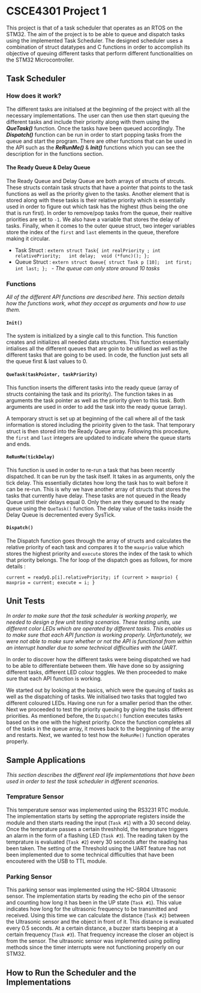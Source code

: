 # CSCE4301 Project 1

This project is that of a task scheduler that operates as an RTOS on the STM32. The aim of the project is to be able to queue and dispatch tasks using the implemented Task Scheduler. The designed scheduler uses a combination of struct datatypes and C functions in order to accomplish its objective of queuing different tasks that perform different functionalities on the STM32 Microcontroller. 

## Task Scheduler

### How does it work?

The different tasks are initialsed at the beginning of the project with all the necessary implementations. The user can then use then start queuing the different tasks and include their priority along with them using the ***QueTask()*** function. Once the tasks have been queued accordingly. The ***Dispatch()*** function can be run in order to start popping tasks from the queue and start the program. There are other functions that can be used in the API such as the ***ReRunMe()*** & ***Init()*** functions which you can see the description for in the functions section. 

#### The Ready Queue & Delay Queue

The Ready Queue and Delay Queue are both arrays of structs of strcuts. These structs contain task structs that have a pointer that points to the task functions as well as the priority given to the tasks. Another element that is stored along with these tasks is their relative priority which is essentially used in order to figure out which task has the highest (thus being the one that is run first). In order to remove/pop tasks from the queue, their realtive priorities are set to `-1`. We also have a variable that stores the delay of tasks. Finally, when it comes to the outer queue struct, two integer variables store the index of the `first` and `last` elements in the queue, therefore making it circular.

- Task Struct : `extern struct Task{ int realPriority ;	int relativePriority;	int delay;	void (*func)(); }; `
- Queue Struct : `extern struct Queue{ struct Task p [10];	int first;	int last; }; `  - _The queue can only store around 10 tasks_

### Functions

_All of the different API functions are described here. This section details how the functions work, what they accept as arguments and how to use them._

#### `Init()`
The system is initialized by a single call to this function. This function creates and initializes all needed data structures. This function essentially intialises all the different queues that are goin to be utilised as well as the different tasks that are going to be used. In code, the function just sets all the queue first & last values to 0.

#### `QueTask(taskPointer, taskPriority)`
This function inserts the different tasks into the ready queue (array of structs containing the task and its priority). The function takes in as arguments the task pointer as well as the priority given to this task. Both arguments are used in order to add the task into the ready queue (array). 

A temporary struct is set up at beginning of the call where all of the task information is stored including the prioirity given to the task. That temporary struct is then stored into the Ready Queue array. Following this procedure, the `first` and `last` integers are updated to indicate where the queue starts and ends.

#### `ReRunMe(tickDelay)`

This function is used in order to re-run a task that has been recently dispatched. It can be run by the task itself. It takes in as arguments, only the tick delay. This essentially dictates how long the task has to wait before it can be re-run. This is why we have another array of structs that stores the tasks that currently have delay. These tasks are not queued in the Ready Queue until their delays equal 0. Only then are they queued to the ready queue using the `QueTask()` function. The delay value of the tasks inside the Delay Queue is decremented every SysTick.

#### `Dispatch()`

The Dispatch function goes through the array of structs and calculates the relative priority of each task and compares it to the `maxprio` value which stores the highest priority and `execute` stores the index of the task to which that priority belongs. The for loop of the dispatch goes as follows, for more details :

`current = readyQ.p[i].relativePriority;
  if (current > maxprio) {
   maxprio = current;
	 execute = i;
 }`
 
## Unit Tests

_In order to make sure that the task scheduler is working properly, we needed to design a few unit testing scenarios. These testing units, use different color LEDs which are operated by different tasks. This enables us to make sure that each API function is working properly. Unfortunately, we were not able to make sure whether or not the API is functional from within an interrupt handler due to some technical difficulties with the UART._

In order to discover how the different tasks were being dispatched we had to be able to differentiate between them. We have done so by assigning different tasks, different LED colour toggles. We then proceeded to make sure that each API function is working. 

We started out by looking at the basics, which were the queuing of tasks as well as the dispatching of tasks. We initialised two tasks that toggled two different coloured LEDs. Having one run for a smaller period than the other. Next we proceeded to test the priority queuing by giving the tasks different priorities. As mentioned before, the `Dispatch()` function executes tasks based on the one with the highest priority. Once the function completes all of the tasks in the queue array, it moves back to the begginning of the array and restarts.
Next, we wanted to test how the `ReRunMe()` function operates properly. 
## Sample Applications

_This section describes the different real life implementations that have been used in order to test the task scheduler in different scenarios._

### Temprature Sensor

This temperature sensor was implemented using the RS3231 RTC module. The implementation starts by setting the appropriate registers inside the module and then starts reading the input (`Task #1`) with a 30 second delay. Once the temprature passes a certain threshhold, the temprature triggers an alarm in the form of a flashing LED (`Task #3`). The reading taken by the temprature is evaluated (`Task #2`) every 30 seconds after the reading has been taken. The setting of the Threshold using the UART feature has not been implemented due to some technical difficulties that have been encoutered with the USB to TTL module.

### Parking Sensor

This parking sensor was implemented using the HC-SR04 Ultrasonic sensor. The implementation starts by reading the echo pin of the sensor and counting how long it has been in the UP state (`Task #1`). This value indicates how long for the ultrasonic frequency to be transmitted and received. Using this time we can calculate the distance (`Task #2`) between the Ultrasonic sensor and the object in front of it. This distance is evaluated every 0.5 seconds. At a certain distance, a buzzer starts beeping at a certain frequency (`Task #3`). That frequency increase the closer an object is from the sensor. The ultrasonic sensor was implemented using polling methods since the timer interrupts were not functioning properly on our STM32. 

## How to Run the Scheduler and the Implementations 
